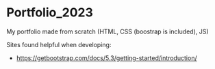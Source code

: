 # Portfolio_2023

My portfolio made from scratch (HTML, CSS (boostrap is included), JS)

Sites found helpful when developing:

- https://getbootstrap.com/docs/5.3/getting-started/introduction/

